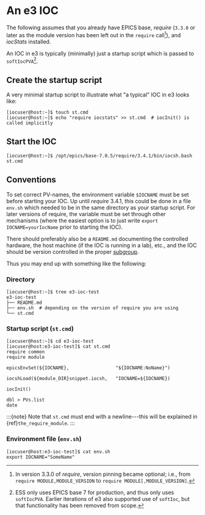 # An e3 IOC

The following assumes that you already have EPICS base, *require* (`3.3.0` or later as the module version has been left out in the `require` call[^require]), and *iocStats* installed.

An IOC in e3 is typically (minimally) just a startup script which is passed to `softIocPVA`[^epics7].

## Create the startup script

A very minimal startup script to illustrate what "a typical" IOC in e3 looks like:

```console
[iocuser@host:~]$ touch st.cmd
[iocuser@host:~]$ echo "require iocstats" >> st.cmd  # iocInit() is called implicitly
```

## Start the IOC

```console
[iocuser@host:~]$ /opt/epics/base-7.0.5/require/3.4.1/bin/iocsh.bash st.cmd
```

## Conventions

To set correct PV-names, the environment variable `$IOCNAME` must be set before starting your IOC. Up until *require* 3.4.1, this could be done in a file `env.sh` which needed to be in the same directory as your startup script. For later versions of require, the variable must be set through other mechanisms (where the easiest option is to just write `export IOCNAME=yourIocName` prior to starting the IOC).

There should preferably also be a `README.md` documenting the controlled hardware, the host machine (if the IOC is running in a lab), etc., and the IOC should be version controlled in the proper [subgroup](https://gitlab.esss.lu.se/ioc).

Thus you may end up with something like the following:

### Directory

```console
[iocuser@host:~]$ tree e3-ioc-test
e3-ioc-test
├── README.md
├── env.sh  # depending on the version of require you are using
└── st.cmd
```

### Startup script (`st.cmd`)

```console
[iocuser@host:~]$ cd e3-ioc-test
[iocuser@host:e3-ioc-test]$ cat st.cmd
require common
require module

epicsEnvSet(${IOCNAME},                 "${IOCNAME:NoName}")

iocshLoad(${module_DIR}snippet.iocsh,   "IOCNAME=${IOCNAME})

iocInit()

dbl > PVs.list
date
```

:::{note}
Note that `st.cmd` must end with a newline---this will be explained in {ref}`the_require_module`.
:::

### Environment file (`env.sh`)

```console
[iocuser@host:e3-ioc-test]$ cat env.sh
export IOCNAME="SomeName"
```


[^require]: In version 3.3.0 of *require*, version pinning became optional; i.e., from `require MODULE,MODULE_VERSION` to `require MODULE[,MODULE_VERSION]`.

[^epics7]: ESS only uses EPICS base 7 for production, and thus only uses `softIocPVA`. Earlier iterations of e3 also supported use of `softIoc`, but that functionality has been removed from scope.
